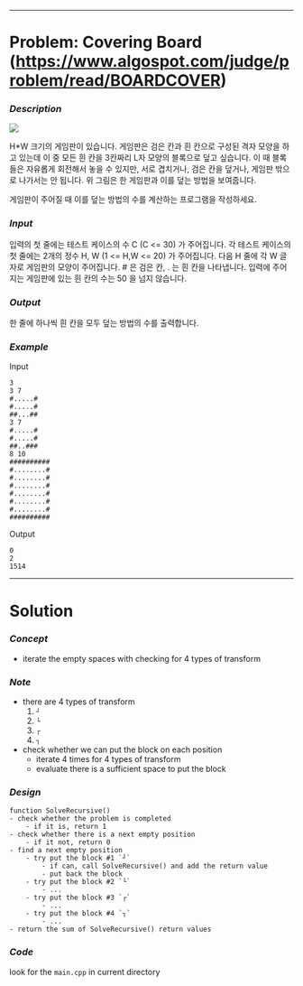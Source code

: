 
---

# Problem: Covering Board (https://www.algospot.com/judge/problem/read/BOARDCOVER)

### *Description*
![](http://algospot.com/media/judge-attachments/2b7bfee35cbec2f4e799bb011ac18f69/03.png)

H*W 크기의 게임판이 있습니다. 게임판은 검은 칸과 흰 칸으로 구성된 격자 모양을 하고 있는데 이 중 모든 흰 칸을 3칸짜리 L자 모양의 블록으로 덮고 싶습니다. 이 때 블록들은 자유롭게 회전해서 놓을 수 있지만, 서로 겹치거나, 검은 칸을 덮거나, 게임판 밖으로 나가서는 안 됩니다. 위 그림은 한 게임판과 이를 덮는 방법을 보여줍니다.

게임판이 주어질 때 이를 덮는 방법의 수를 계산하는 프로그램을 작성하세요.

### *Input*
입력의 첫 줄에는 테스트 케이스의 수 C (C <= 30) 가 주어집니다. 각 테스트 케이스의 첫 줄에는 2개의 정수 H, W (1 <= H,W <= 20) 가 주어집니다. 다음 H 줄에 각 W 글자로 게임판의 모양이 주어집니다. # 은 검은 칸, . 는 흰 칸을 나타냅니다. 입력에 주어지는 게임판에 있는 흰 칸의 수는 50 을 넘지 않습니다.

### *Output*
한 줄에 하나씩 흰 칸을 모두 덮는 방법의 수를 출력합니다.

### *Example*
Input
```
3 
3 7 
#.....# 
#.....# 
##...## 
3 7 
#.....# 
#.....# 
##..### 
8 10 
########## 
#........# 
#........# 
#........# 
#........# 
#........# 
#........# 
########## 
```
Output
```
0
2
1514
```

---

# Solution

### *Concept*
- iterate the empty spaces with checking for 4 types of transform

### *Note*
- there are 4 types of transform
    1. `┘`
    2. `└`
    3. `┌`
    4. `┐`
- check whether we can put the block on each position
    - iterate 4 times for 4 types of transform
    - evaluate there is a sufficient space to put the block

### *Design*
```
function SolveRecursive()
- check whether the problem is completed
    - if it is, return 1
- check whether there is a next empty position
    - if it not, return 0
- find a next empty position
    - try put the block #1 `┘`
        - if can, call SolveRecursive() and add the return value
        - put back the block
    - try put the block #2 `└`
        - ...
    - try put the block #3 `┌`
        - ...
    - try put the block #4 `┐`
        - ...
- return the sum of SolveRecursive() return values
```

### *Code*
look for the `main.cpp` in current directory